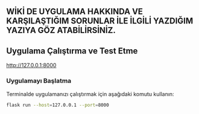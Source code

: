 ## WİKİ DE UYGULAMA HAKKINDA VE KARŞILAŞTIĞIM SORUNLAR İLE İLGİLİ YAZDIĞIM YAZIYA GÖZ ATABİLİRSİNİZ.


## Uygulama Çalıştırma ve Test Etme

http://127.0.0.1:8000

### Uygulamayı Başlatma

Terminalde uygulamanızı çalıştırmak için aşağıdaki komutu kullanın:

```bash
flask run --host=127.0.0.1 --port=8000

